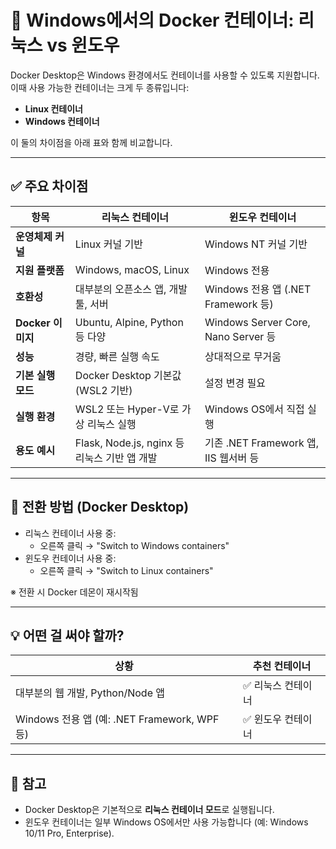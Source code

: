 # 🐳 Windows에서의 Docker 컨테이너: 리눅스 vs 윈도우

Docker Desktop은 Windows 환경에서도 컨테이너를 사용할 수 있도록 지원합니다. 이때 사용 가능한 컨테이너는 크게 두 종류입니다:

- **Linux 컨테이너**
- **Windows 컨테이너**

이 둘의 차이점을 아래 표와 함께 비교합니다.

---

## ✅ 주요 차이점

| 항목 | 리눅스 컨테이너 | 윈도우 컨테이너 |
|------|------------------|------------------|
| **운영체제 커널** | Linux 커널 기반 | Windows NT 커널 기반 |
| **지원 플랫폼** | Windows, macOS, Linux | Windows 전용 |
| **호환성** | 대부분의 오픈소스 앱, 개발툴, 서버 | Windows 전용 앱 (.NET Framework 등) |
| **Docker 이미지** | Ubuntu, Alpine, Python 등 다양 | Windows Server Core, Nano Server 등 |
| **성능** | 경량, 빠른 실행 속도 | 상대적으로 무거움 |
| **기본 실행 모드** | Docker Desktop 기본값 (WSL2 기반) | 설정 변경 필요 |
| **실행 환경** | WSL2 또는 Hyper-V로 가상 리눅스 실행 | Windows OS에서 직접 실행 |
| **용도 예시** | Flask, Node.js, nginx 등 리눅스 기반 앱 개발 | 기존 .NET Framework 앱, IIS 웹서버 등 |

---

## 🔄 전환 방법 (Docker Desktop)

- 리눅스 컨테이너 사용 중:
  - 오른쪽 클릭 → "Switch to Windows containers"
- 윈도우 컨테이너 사용 중:
  - 오른쪽 클릭 → "Switch to Linux containers"

※ 전환 시 Docker 데몬이 재시작됨

---

## 💡 어떤 걸 써야 할까?

| 상황 | 추천 컨테이너 |
|------|----------------|
| 대부분의 웹 개발, Python/Node 앱 | ✅ 리눅스 컨테이너 |
| Windows 전용 앱 (예: .NET Framework, WPF 등) | ✅ 윈도우 컨테이너 |

---

## 📌 참고

- Docker Desktop은 기본적으로 **리눅스 컨테이너 모드**로 실행됩니다.
- 윈도우 컨테이너는 일부 Windows OS에서만 사용 가능합니다 (예: Windows 10/11 Pro, Enterprise).

